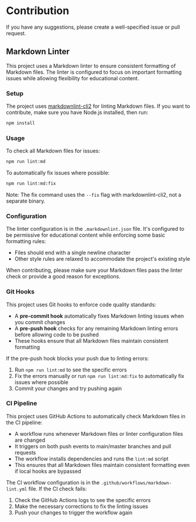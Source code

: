 # Contribution

If you have any suggestions, please create a well-specified issue or pull request.

## Markdown Linter

This project uses a Markdown linter to ensure consistent formatting of Markdown files.
The linter is configured to focus on important formatting issues while allowing flexibility for educational content.

### Setup

The project uses [markdownlint-cli2](https://github.com/DavidAnson/markdownlint-cli2) for linting Markdown files.
If you want to contribute, make sure you have Node.js installed, then run:

```bash
npm install
```

### Usage

To check all Markdown files for issues:

```bash
npm run lint:md
```

To automatically fix issues where possible:

```bash
npm run lint:md:fix
```

Note: The fix command uses the `--fix` flag with markdownlint-cli2, not a separate binary.

### Configuration

The linter configuration is in the `.markdownlint.json` file. It's configured to be permissive for educational content while enforcing some basic formatting rules:

- Files should end with a single newline character
- Other style rules are relaxed to accommodate the project's existing style

When contributing, please make sure your Markdown files pass the linter check or provide a good reason for exceptions.

### Git Hooks

This project uses Git hooks to enforce code quality standards:

- A **pre-commit hook** automatically fixes Markdown linting issues when you commit changes
- A **pre-push hook** checks for any remaining Markdown linting errors before allowing code to be pushed
- These hooks ensure that all Markdown files maintain consistent formatting

If the pre-push hook blocks your push due to linting errors:

1. Run `npm run lint:md` to see the specific errors
2. Fix the errors manually or run `npm run lint:md:fix` to automatically fix issues where possible
3. Commit your changes and try pushing again

### CI Pipeline

This project uses GitHub Actions to automatically check Markdown files in the CI pipeline:

- A workflow runs whenever Markdown files or linter configuration files are changed
- It triggers on both push events to main/master branches and pull requests
- The workflow installs dependencies and runs the `lint:md` script
- This ensures that all Markdown files maintain consistent formatting even if local hooks are bypassed

The CI workflow configuration is in the `.github/workflows/markdown-lint.yml` file. If the CI check fails:

1. Check the GitHub Actions logs to see the specific errors
2. Make the necessary corrections to fix the linting issues
3. Push your changes to trigger the workflow again
